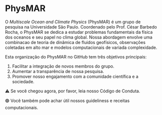 # PhysMAR
O *Multiscale Ocean and Climate Physics* (PhysMAR) é um grupo de pesquisa na Universidade São Paulo. Coordenado pelo Prof. César Barbedo Rocha, o PhysMAR se dedica a estudar problemas fundamentais da física dos oceanos e seu papel no clima global. Nossa abordagem envolve uma combinacao de teoria de dinâmica de fluidos geofísicos, observações coletadas em alto mar e modelos computacionais de variada complexidade.

Esta organização do PhysMAR no GitHub tem três objetivos principais:

1. Facilitar a integração de novos membros do grupo. 
2.  Aumentar a transparência de nossa pesquisa.
3.  Promover nosso engajamento com a comunidade científica e a sociedade.


⚠️ Se você chegou agora, por favor, leia nosso Código de Conduta.

🟢 Você também pode achar útil nossos guideliness e receitas computacionais.

